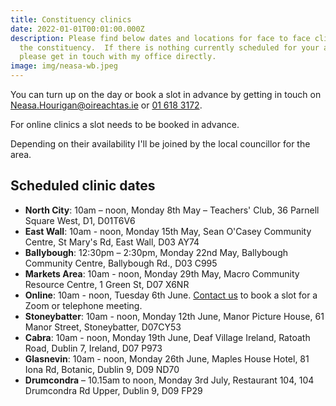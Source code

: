 ```yaml
---
title: Constituency clinics
date: 2022-01-01T00:01:00.000Z
description: Please find below dates and locations for face to face clinics in
  the constituency.  If there is nothing currently scheduled for your area
  please get in touch with my office directly.
image: img/neasa-wb.jpeg
---
```

You can turn up on the day or book a slot in advance by getting in touch on [Neasa.Hourigan@oireachtas.ie](mailto:neasa.hourigan@oireachtas.ie?subject=Constituency%20clinic%20booking&body=Dear%20Neasa%2C%0D%0A%0D%0AI'd%20meet%20with%20you%20to%20discuss%20%3Cissue%3E.%0D%0A%0D%0AI'd%20like%20to%20attend%20the%20clinic%20on%20%3Cdate%3E%20at%20%3Ctime%3E%20in%20%3Clocation%3E) or [01 618 3172](tel:+35316183172).

For online clinics a slot needs to be booked in advance.

Depending on their availability I'll be joined by the local councillor for the area.

## Scheduled clinic dates

* **North City**: 10am – noon, Monday 8th May – Teachers' Club, 36 Parnell Square West, D1, D01T6V6
* **East Wall**: 10am - noon, Monday 15th May, Sean O'Casey Community Centre, St Mary's Rd, East Wall, D03 AY74
* **Ballybough**: 12:30pm – 2:30pm, Monday 22nd May, Ballybough Community Centre, Ballybough Rd., D03 C995
* **Markets Area**: 10am - noon, Monday 29th May, Macro Community Resource Centre, 1 Green St, D07 X6NR  
* **Online**: 10am - noon, Tuesday 6th June. [Contact us](mailto:neasa.hourigan@oireachtas.ie?subject=Booking%20a%20slot%20for%20online%20clinic%20&body=Dear%20Neasa%2C%0D%0A%0D%0AI'd%20like%20to%20book%20a%20slot%20for%20an%20online%20meeting%20on%206th%20June%20at%2010am%0D%0A%0D%0AI'd%20like%20to%20discuss%20%3C%3E%0D%0A%0D%0A) to book a slot for a Zoom or telephone meeting.
* **Stoneybatter**: 10am - noon, Monday 12th June, Manor Picture House, 61 Manor Street, Stoneybatter, D07CY53
* **Cabra**: 10am - noon, Monday 19th June, Deaf Village Ireland, Ratoath Road, Dublin 7, Ireland, D07 P973
* **Glasnevin**: 10am - noon, Monday 26th June, Maples House Hotel, 81 Iona Rd, Botanic, Dublin 9, D09 ND70
* **Drumcondra** – 10.15am to noon, Monday 3rd July,
Restaurant 104, 104 Drumcondra Rd Upper, Dublin 9, D09 FP29

